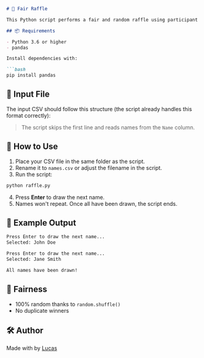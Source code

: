 ````markdown
# 🎉 Fair Raffle 

This Python script performs a fair and random raffle using participant names stored in a CSV file.

## 📦 Requirements

- Python 3.6 or higher
- pandas

Install dependencies with:

```bash
pip install pandas
````

## 📁 Input File

The input CSV should follow this structure (the script already handles this format correctly):

> The script skips the first line and reads names from the `Name` column.

## 🚀 How to Use

1. Place your CSV file in the same folder as the script.
2. Rename it to `names.csv` or adjust the filename in the script.
3. Run the script:

```bash
python raffle.py
```

4. Press **Enter** to draw the next name.
5. Names won't repeat. Once all have been drawn, the script ends.

## 📜 Example Output

```bash
Press Enter to draw the next name...
Selected: John Doe

Press Enter to draw the next name...
Selected: Jane Smith

All names have been drawn!
```

## 🔐 Fairness

* 100% random thanks to `random.shuffle()`
* No duplicate winners

## 🛠 Author

Made with by [Lucas](https://github.com/LucasChrispim)
